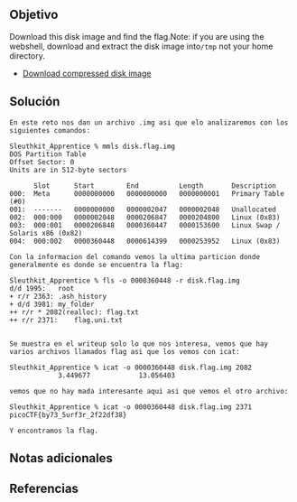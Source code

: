 ## Objetivo
Download this disk image and find the flag.Note: if you are using the webshell, download and extract the disk image into`/tmp` not your home directory.

- [Download compressed disk image](https://artifacts.picoctf.net/c/138/disk.flag.img.gz)
## Solución

```
En este reto nos dan un archivo .img asi que elo analizaremos con los siguientes comandos:
```

```
Sleuthkit_Apprentice % mmls disk.flag.img
DOS Partition Table
Offset Sector: 0
Units are in 512-byte sectors

      Slot      Start        End          Length       Description
000:  Meta      0000000000   0000000000   0000000001   Primary Table (#0)
001:  -------   0000000000   0000002047   0000002048   Unallocated
002:  000:000   0000002048   0000206847   0000204800   Linux (0x83)
003:  000:001   0000206848   0000360447   0000153600   Linux Swap / Solaris x86 (0x82)
004:  000:002   0000360448   0000614399   0000253952   Linux (0x83)
```

```
Con la informacion del comando vemos la ultima particion donde generalmente es donde se encuentra la flag:
```

```
Sleuthkit_Apprentice % fls -o 0000360448 -r disk.flag.img 
d/d 1995:	root
+ r/r 2363:	.ash_history
+ d/d 3981:	my_folder
++ r/r * 2082(realloc):	flag.txt
++ r/r 2371:	flag.uni.txt


Se muestra en el writeup solo lo que nos interesa, vemos que hay varios archivos llamados flag asi que los vemos con icat:
```

```
Sleuthkit_Apprentice % icat -o 0000360448 disk.flag.img 2082
            3.449677            13.056403

vemos que no hay mada interesante aqui asi que vemos el otro archivo:
```

```
Sleuthkit_Apprentice % icat -o 0000360448 disk.flag.img 2371
picoCTF{by73_5urf3r_2f22df38}

Y encontramos la flag.
```
## Notas adicionales
## Referencias